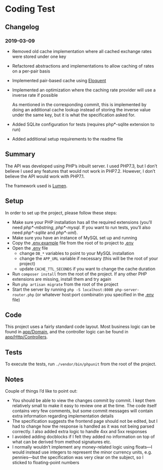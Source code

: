 # Coding Test

## Changelog

### 2019-03-09

- Removed old cache implementation where all cached exchange rates were stored under one key
- Refactored abstractions and implementations to allow caching of rates on a per-pair basis
- Implemented pair-based cache using [Eloquent](https://laravel.com/docs/6.x/eloquent)
- Implemented an optimization where the caching rate provider will use a inverse rate if possible

  As mentioned in the corresponding commit, this is implemented by doing an additional cache lookup
  instead of storing the inverse value under the same key, but it is what the specification asked for.
- Added SQLite configuration for tests (requires php*-sqlite extension to run)
- Added additional setup requirements to the readme file


## Summary

The API was developed using PHP’s inbuilt server. I used PHP7.3, but I don’t believe I used any features
that would not work in PHP7.2. However, I don’t believe the API would work with PHP7.1.

The framework used is [Lumen](https://lumen.laravel.com/).
  
## Setup
 
In order to set up the project, please follow these steps:
- Make sure your PHP installation has all the required extensions (you’ll need _php*-mbstring_,
  _php*-mysql_. If you want to run tests, you’ll also need _php*-sqlite_ and _php*-xml_).
- Make sure you have an instance of MySQL set up and running
- Copy the [.env.example](.env.example) file from the root of to project to [.env](.env)
- Open the [.env](.env) file
  - change `DB_*` variables to point to your MySQL installation
  - change the `APP_URL` variable if necessary (this will be the root of your project)
  - update `CACHE_TTL_SECONDS` if you want to change the cache duration
- Run `composer install` from the root of the project. If any other PHP extensions are missing,
  install them and try again
- Run `php artisan migrate` from the root of the project
- Start the server by running `php -S localhost:8000 php-server-router.php` (or whatever host:port combinatin
you specified in the [.env](.env) file)

## Code

This project uses a fairly standard code layout. Most business logic can be found in [app/Domain](app/Domain),
and the controller logic can be found in [app/Http/Controllers](app/Http/Controllers).

## Tests

To execute the tests, run `./vendor/bin/phpunit` from the root of the project.

## Notes

Couple of things I’d like to point out:
- You should be able to view the changes commit by commit. I kept them relatively small to make it easy to review one
at the time. The code itself contains very few comments, but some commit messages will contain extra information regarding
implementation details
- The specification suggests the frontend page should not be edited, but I had to change how the response is handled as it was
not being parsed correctly. I also added extra logic to handle 4xx and 5xx responses
- I avoided adding docblocks if I felt they added no information on top of what can be derived from method signatures etc. 
- I normally wouldn’t implement any money-related logic using floats—I would instead use integers to represent the minor currency units,
e.g. pennies—but the specification was very clear on the subject, so I sticked to floating-point numbers
